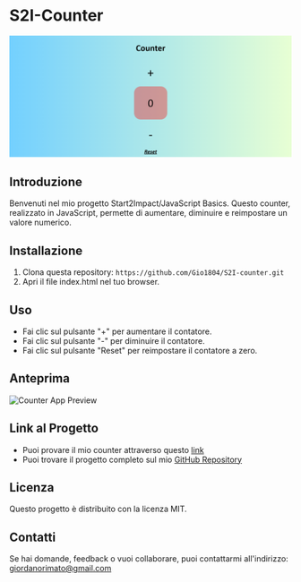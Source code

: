 # S2I-Counter

![Counter App Screenshot](img/screenshot.png)

## Introduzione
Benvenuti nel mio progetto Start2Impact/JavaScript Basics. Questo counter, realizzato in JavaScript, permette di aumentare, diminuire e reimpostare un valore numerico.

## Installazione
1. Clona questa repository: `https://github.com/Gio1804/S2I-counter.git`
2. Apri il file index.html nel tuo browser.

## Uso
- Fai clic sul pulsante "+" per aumentare il contatore.
- Fai clic sul pulsante "-" per diminuire il contatore.
- Fai clic sul pulsante "Reset" per reimpostare il contatore a zero.

## Anteprima
![Counter App Preview](img/preview.gif)

## Link al Progetto
- Puoi provare il mio counter attraverso questo [link](https://fastidious-twilight-34699e.netlify.app/)
- Puoi trovare il progetto completo sul mio [GitHub Repository](https://github.com/Gio1804/S2I-counter)

## Licenza
Questo progetto è distribuito con la licenza MIT. 

## Contatti
Se hai domande, feedback o vuoi collaborare, puoi contattarmi all'indirizzo: giordanorimato@gmail.com